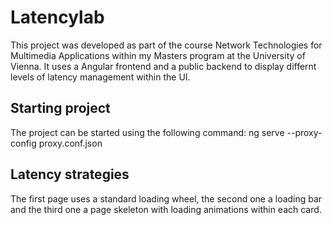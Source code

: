 # Latencylab

This project was developed as part of the course Network Technologies for Multimedia Applications within my Masters program at the University of Vienna.
It uses a Angular frontend and a public backend to display differnt levels of latency management within the UI.

## Starting project

The project can be started using the following command:
ng serve --proxy-config proxy.conf.json

## Latency strategies

The first page uses a standard loading wheel, the second one a loading bar and the third one a page skeleton with loading animations within each card.
